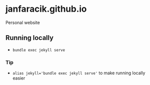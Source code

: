 # janfaracik.github.io
Personal website

## Running locally
* `bundle exec jekyll serve`

### Tip
* `alias jekyll='bundle exec jekyll serve'` to make running locally easier

